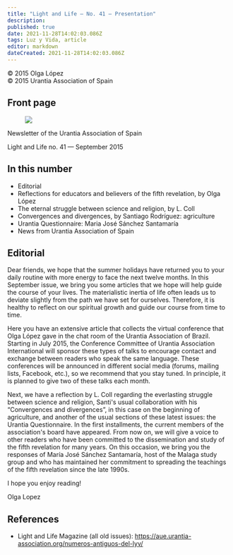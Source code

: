 ```yaml
---
title: "Light and Life — No. 41 — Presentation"
description: 
published: true
date: 2021-11-28T14:02:03.086Z
tags: Luz y Vida, article
editor: markdown
dateCreated: 2021-11-28T14:02:03.086Z
---
```


<p class="v-card v-sheet theme--light gray lighten-3 px-2">© 2015 Olga López<br>© 2015 Urantia Association of Spain</p>


## Front page

<figure id="Figure_1" class="image urantiapedia">
<img src="/image/article/Luz_y_Vida/LyV41/01.jpg">
</figure>

Newsletter of the Urantia Association of Spain

Light and Life no. 41 — September 2015

## In this number

- Editorial
- Reflections for educators and believers of the fifth revelation, by Olga López
- The eternal struggle between science and religion, by L. Coll
- Convergences and divergences, by Santiago Rodríguez: agriculture
- Urantia Questionnaire: Maria José Sánchez Santamaría
- News from Urantia Association of Spain


## Editorial

Dear friends, we hope that the summer holidays have returned you to your daily routine with more energy to face the next twelve months. In this September issue, we bring you some articles that we hope will help guide the course of your lives. The materialistic inertia of life often leads us to deviate slightly from the path we have set for ourselves. Therefore, it is healthy to reflect on our spiritual growth and guide our course from time to time.

Here you have an extensive article that collects the virtual conference that Olga López gave in the chat room of the Urantia Association of Brazil. Starting in July 2015, the Conference Committee of Urantia Association International will sponsor these types of talks to encourage contact and exchange between readers who speak the same language. These conferences will be announced in different social media (forums, mailing lists, Facebook, etc.), so we recommend that you stay tuned. In principle, it is planned to give two of these talks each month.

Next, we have a reflection by L. Coll regarding the everlasting struggle between science and religion, Santi's usual collaboration with his “Convergences and divergences”, in this case on the beginning of agriculture, and another of the usual sections of these latest issues: the Urantia Questionnaire. In the first installments, the current members of the association's board have appeared. From now on, we will give a voice to other readers who have been committed to the dissemination and study of the fifth revelation for many years. On this occasion, we bring you the responses of María José Sánchez Santamaría, host of the Malaga study group and who has maintained her commitment to spreading the teachings of the fifth revelation since the late 1990s.

I hope you enjoy reading!

Olga Lopez

## References

- Light and Life Magazine (all old issues): https://aue.urantia-association.org/numeros-antiguos-del-lyv/

